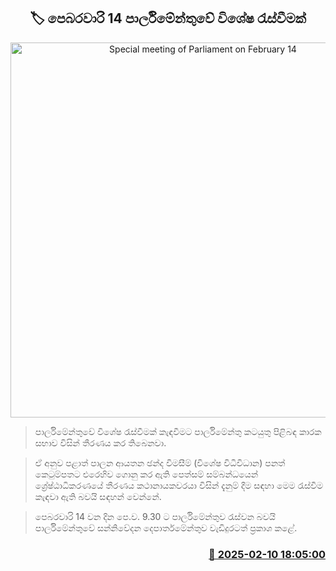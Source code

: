 <p align='center'><b><h2 align='center' title='Special meeting of Parliament on February 14'>🏷 පෙබරවාරි 14 පාර්ලිමේන්තුවේ විශේෂ රැස්වීමක්</h2></b></p>
<p align='center'><img src='https://helakuru.sgp1.cdn.digitaloceanspaces.com/esana/images/lib/parliment-new-01[1].jpg' width='600' alt='Special meeting of Parliament on February 14'></p>

> පාර්ලිමේන්තුවේ විශේෂ රැස්වීමක් කැඳවීමට පාර්ලිමේන්තු කටයුතු පිළිබඳ කාරක සභාව විසින් තීරණය කර තිබෙනවා.

> ඒ අනුව පළාත් පාලන ආයතන ඡන්ද විමසීම් (විශේෂ විධිවිධාන) පනත් කෙටුම්පතට එරෙහිව ගොනු කර ඇති පෙත්සම් සම්බන්ධයෙන් ශ්‍රේෂ්ඨාධිකරණයේ තීරණය කථානායකවරයා විසින් දැනුම් දීම සඳහා මෙම රැස්වීම කැඳවා ඇති බවයි සඳහන් වෙන්නේ.

> පෙබරවාරි 14 වන දින පෙ.ව. 9.30 ට පාර්ලිමේන්තුව රැස්වන බවයි පාර්ලිමේන්තුවේ සන්නිවේදන දෙපාර්තමේන්තුව වැඩිදුරටත් ප්‍රකාශ කළේ. 



<h3 align='right'><a href='https://www.helakuru.lk/esana/p/107357/'>📅 2025-02-10 18:05:00</a></h3>
